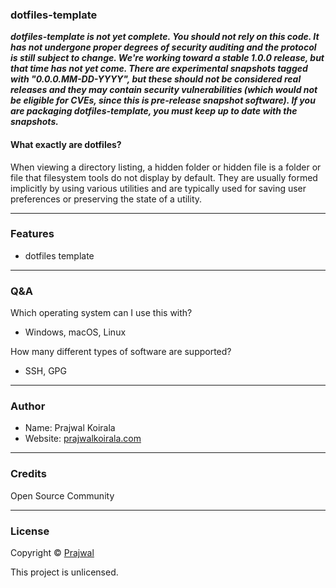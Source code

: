 ### dotfiles-template

***dotfiles-template is not yet complete. You should not rely on this code. It has not undergone proper degrees of security auditing and the protocol is still subject to change. We're working toward a stable 1.0.0 release, but that time has not yet come. There are experimental snapshots tagged with "0.0.0.MM-DD-YYYY", but these should not be considered real releases and they may contain security vulnerabilities (which would not be eligible for CVEs, since this is pre-release snapshot software). If you are packaging dotfiles-template, you must keep up to date with the snapshots.***

#### What exactly are dotfiles?
When viewing a directory listing, a hidden folder or hidden file is a folder or file that filesystem tools do not display by default. They are usually formed implicitly by using various utilities and are typically used for saving user preferences or preserving the state of a utility.

---
### Features
- dotfiles template

---
### Q&A

Which operating system can I use this with?
- Windows, macOS, Linux

How many different types of software are supported?
- SSH, GPG

---
### Author
* Name: Prajwal Koirala
* Website: [prajwalkoirala.com](https://www.prajwalkoirala.com)

---	
### Credits
Open Source Community

---
### License
Copyright © [Prajwal](https://github.com/prajwal-koirala)

This project is unlicensed.
